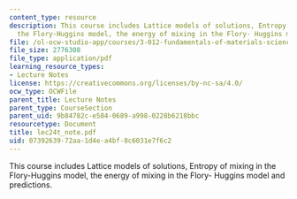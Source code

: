 ```yaml
---
content_type: resource
description: This course includes Lattice models of solutions, Entropy of mixing in
  the Flory-Huggins model, the energy of mixing in the Flory- Huggins model and predictions.
file: /ol-ocw-studio-app/courses/3-012-fundamentals-of-materials-science-fall-2005/0739263972aa1d4ea4bf8c6031e7f6c2_lec24t_note.pdf
file_size: 2776308
file_type: application/pdf
learning_resource_types:
- Lecture Notes
license: https://creativecommons.org/licenses/by-nc-sa/4.0/
ocw_type: OCWFile
parent_title: Lecture Notes
parent_type: CourseSection
parent_uid: 9b84782c-e584-0689-a998-0228b6218bbc
resourcetype: Document
title: lec24t_note.pdf
uid: 07392639-72aa-1d4e-a4bf-8c6031e7f6c2
---
```

This course includes Lattice models of solutions, Entropy of mixing in the Flory-Huggins model, the energy of mixing in the Flory- Huggins model and predictions.